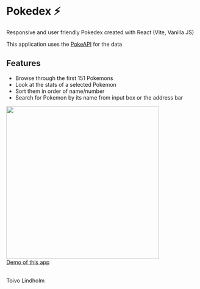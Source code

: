 # Pokedex ⚡
Responsive and user friendly Pokedex created with React (Vite, Vanilla JS)

This application uses the [PokeAPI](https://pokeapi.co/) for the data

## Features
- Browse through the first 151 Pokemons
- Look at the stats of a selected Pokemon
- Sort them in order of name/number
- Search for Pokemon by its name from input box or the address bar

<img src="https://to1vo.gitlab.io/toivo-lindholm/img/projektit/Pokedex/1.PNG" width="400"><br>
[Demo of this app](https://pokedex-to1vo.vercel.app/)

<br>
Toivo Lindholm
